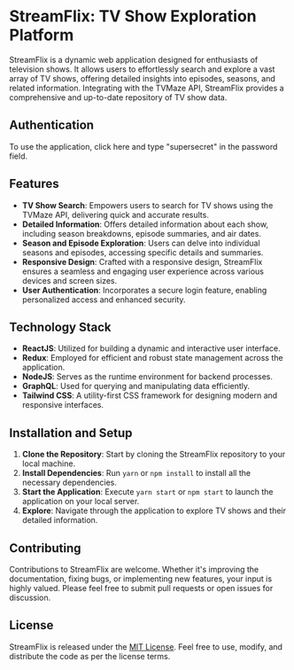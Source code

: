 # StreamFlix: TV Show Exploration Platform

StreamFlix is a dynamic web application designed for enthusiasts of television shows. It allows users to effortlessly search and explore a vast array of TV shows, offering detailed insights into episodes, seasons, and related information. Integrating with the TVMaze API, StreamFlix provides a comprehensive and up-to-date repository of TV show data.

## Authentication

To use the application, click here and type "supersecret" in the password field.

## Features

- **TV Show Search**: Empowers users to search for TV shows using the TVMaze API, delivering quick and accurate results.
- **Detailed Information**: Offers detailed information about each show, including season breakdowns, episode summaries, and air dates.
- **Season and Episode Exploration**: Users can delve into individual seasons and episodes, accessing specific details and summaries.
- **Responsive Design**: Crafted with a responsive design, StreamFlix ensures a seamless and engaging user experience across various devices and screen sizes.
- **User Authentication**: Incorporates a secure login feature, enabling personalized access and enhanced security.

## Technology Stack

- **ReactJS**: Utilized for building a dynamic and interactive user interface.
- **Redux**: Employed for efficient and robust state management across the application.
- **NodeJS**: Serves as the runtime environment for backend processes.
- **GraphQL**: Used for querying and manipulating data efficiently.
- **Tailwind CSS**: A utility-first CSS framework for designing modern and responsive interfaces.

## Installation and Setup

1. **Clone the Repository**: Start by cloning the StreamFlix repository to your local machine.
2. **Install Dependencies**: Run `yarn` or `npm install` to install all the necessary dependencies.
3. **Start the Application**: Execute `yarn start` or `npm start` to launch the application on your local server.
4. **Explore**: Navigate through the application to explore TV shows and their detailed information.

## Contributing

Contributions to StreamFlix are welcome. Whether it's improving the documentation, fixing bugs, or implementing new features, your input is highly valued. Please feel free to submit pull requests or open issues for discussion.

## License

StreamFlix is released under the [MIT License](LICENSE). Feel free to use, modify, and distribute the code as per the license terms.
